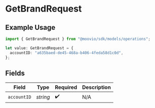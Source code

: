 # GetBrandRequest

## Example Usage

```typescript
import { GetBrandRequest } from "@moovio/sdk/models/operations";

let value: GetBrandRequest = {
  accountID: "a635baed-de45-468a-b406-4feda58d1c0d",
};
```

## Fields

| Field              | Type               | Required           | Description        |
| ------------------ | ------------------ | ------------------ | ------------------ |
| `accountID`        | *string*           | :heavy_check_mark: | N/A                |
